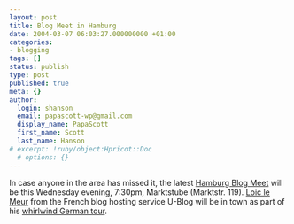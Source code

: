 ```yaml
---
layout: post
title: Blog Meet in Hamburg
date: 2004-03-07 06:03:27.000000000 +01:00
categories:
- blogging
tags: []
status: publish
type: post
published: true
meta: {}
author:
  login: shanson
  email: papascott-wp@gmail.com
  display_name: PapaScott
  first_name: Scott
  last_name: Hanson
# excerpt: !ruby/object:Hpricot::Doc
  # options: {}
---
```

<p>In case anyone in the area has missed it, the latest <a title="Hamburg Blog Meet by Heiko Hebig | hebig.com" href="http://www.hebig.com/archives/001838.shtml">Hamburg Blog Meet</a> will be this Wednesday evening, 7:30pm, Marktstube (Marktstr. 119). <a href="http://u-blog.net/loic/">Loic le Meur</a> from the French blog hosting service U-Blog will be in town as part of his <a title="LoicGermanyMarch04 - Joi Ito Wiki" href="http://joi.ito.com/joiwiki/LoicGermanyMarch04">whirlwind German tour</a>.</p>
